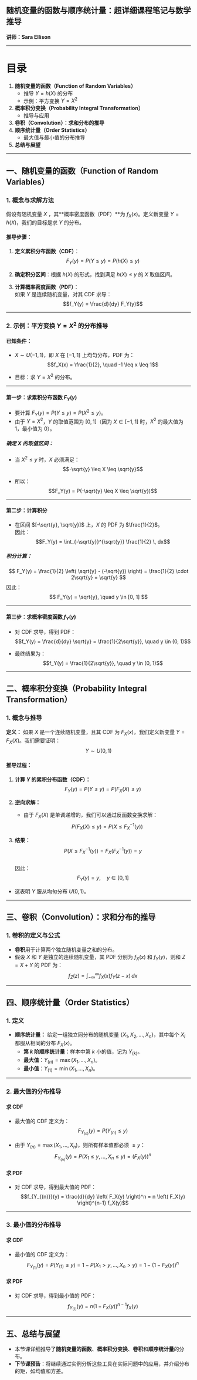 ## **随机变量的函数与顺序统计量：超详细课程笔记与数学推导**  
**讲师：Sara Ellison**  

---

# 目录  
1. **随机变量的函数（Function of Random Variables）**  
   - 推导 $Y = h(X)$ 的分布  
   - 示例：平方变换 $Y = X^2$  
2. **概率积分变换（Probability Integral Transformation）**  
   - 推导与应用  
3. **卷积（Convolution）：求和分布的推导**  
4. **顺序统计量（Order Statistics）**  
   - 最大值与最小值的分布推导  
5. **总结与展望**  

---

## 一、随机变量的函数（Function of Random Variables）  
### **1. 概念与求解方法**  
假设有随机变量 $X$ ，其**概率密度函数（PDF）**为 $f_X(x)$。定义新变量 $Y = h(X)$，我们的目标是求 $Y$ 的分布。

#### **推导步骤：**  
1. **定义累积分布函数（CDF）**：  
   $$F_Y(y) = P(Y \leq y) = P(h(X) \leq y)$$  

2. **确定积分区间**：根据 $h(X)$ 的形式，找到满足 $h(X) \leq y$ 的 $X$ 取值区间。  

3. **计算概率密度函数（PDF）**：  
   如果 $Y$ 是连续随机变量，对其 CDF 求导：  
   $$f_Y(y) = \frac{d}{dy} F_Y(y)$$  

---

### **2. 示例：平方变换 $Y = X^2$ 的分布推导**  
#### **已知条件：**  
- $X \sim U(-1, 1)$，即 $X$ 在 $[-1, 1]$ 上均匀分布，PDF 为：  
  $$f_X(x) = \frac{1}{2}, \quad -1 \leq x \leq 1$$  

- 目标：求 $Y = X^2$ 的分布。

---

#### **第一步：求累积分布函数 $F_Y(y)$**  
- 要计算 $F_Y(y) = P(Y \leq y) = P(X^2 \leq y)$。  
- 由于 $Y = X^2$，$Y$ 的取值范围为 $[0, 1]$（因为 $X \in [-1, 1]$ 时，$X^2$ 的最大值为 1，最小值为 0）。  

##### **确定 $X$ 的取值区间：**  
- 当 $X^2 \leq y$ 时，$X$ 必须满足：  
  $$-\sqrt{y} \leq X \leq \sqrt{y}$$  

- 所以：  
  $$F_Y(y) = P(-\sqrt{y} \leq X \leq \sqrt{y})$$  

---

#### **第二步：计算积分**  
- 在区间 $[-\sqrt{y}, \sqrt{y}]$ 上，$X$ 的 PDF 为 $\frac{1}{2}$。  
  因此：  
  $$F_Y(y) = \int_{-\sqrt{y}}^{\sqrt{y}} \frac{1}{2} \, dx$$  

##### **积分计算：**  
$$
F_Y(y) = \frac{1}{2} \left( \sqrt{y} - (-\sqrt{y}) \right) = \frac{1}{2} \cdot 2\sqrt{y} = \sqrt{y}
$$
因此：  
$$
F_Y(y) = \sqrt{y}, \quad y \in [0, 1]
$$

---

#### **第三步：求概率密度函数 $f_Y(y)$**  
- 对 CDF 求导，得到 PDF：  
  $$f_Y(y) = \frac{d}{dy} \sqrt{y} = \frac{1}{2\sqrt{y}}, \quad y \in (0, 1)$$  

- 最终结果为：  
  $$f_Y(y) = \frac{1}{2\sqrt{y}}, \quad y \in (0, 1)$$  

---

## 二、概率积分变换（Probability Integral Transformation）  
### **1. 概念与推导**  
**定义：** 如果 $X$ 是一个连续随机变量，且其 CDF 为 $F_X(x)$，我们定义新变量 $Y = F_X(X)$。我们需要证明：  
$$Y \sim U(0, 1)$$  

#### **推导过程：**  
1. **计算 $Y$ 的累积分布函数（CDF）：**  
   $$F_Y(y) = P(Y \leq y) = P(F_X(X) \leq y)$$  

2. **逆向求解：**  
   - 由于 $F_X(X)$ 是单调递增的，我们可以通过反函数变换求解：  
     $$P(F_X(X) \leq y) = P(X \leq F_X^{-1}(y))$$  

3. **结果：**  
   $$P(X \leq F_X^{-1}(y)) = F_X(F_X^{-1}(y)) = y$$  
   因此：  
   $$F_Y(y) = y, \quad y \in [0, 1]$$  

- 这表明 $Y$ 服从均匀分布 $U(0, 1)$。

---

## 三、卷积（Convolution）：求和分布的推导  
### **1. 卷积的定义与公式**  
- **卷积**用于计算两个独立随机变量之和的分布。  
- 假设 $X$ 和 $Y$ 是独立的连续随机变量，其 PDF 分别为 $f_X(x)$ 和 $f_Y(y)$，则和 $Z = X + Y$ 的 PDF 为：  
  $$f_Z(z) = \int_{-\infty}^{\infty} f_X(x) f_Y(z - x) \, dx$$  

---

## 四、顺序统计量（Order Statistics）  
### **1. 定义**  
- **顺序统计量：** 给定一组独立同分布的随机变量 $\{X_1, X_2, \dots, X_n\}$，其中每个 $X_i$ 都服从相同的分布 $F_X(x)$。  
  - **第 $k$ 阶顺序统计量**：样本中第 $k$ 小的值，记为 $Y_{(k)}$。  
  - **最大值**：$Y_{(n)} = \max(X_1, \dots, X_n)$。  
  - **最小值**：$Y_{(1)} = \min(X_1, \dots, X_n)$。

---

### **2. 最大值的分布推导**  
#### **求 CDF**  
- 最大值的 CDF 定义为：  
  $$F_{Y_{(n)}}(y) = P(Y_{(n)} \leq y)$$  

- 由于 $Y_{(n)} = \max(X_1, \dots, X_n)$，则所有样本值都必须 $\leq y$：  
  $$F_{Y_{(n)}}(y) = P(X_1 \leq y, \dots, X_n \leq y) = \left( F_X(y) \right)^n$$  

#### **求 PDF**  
- 对 CDF 求导，得到最大值的 PDF：  
  $$f_{Y_{(n)}}(y) = \frac{d}{dy} \left( F_X(y) \right)^n = n \left( F_X(y) \right)^{n-1} f_X(y)$$  

---

### **3. 最小值的分布推导**  
#### **求 CDF**  
- 最小值的 CDF 定义为：  
  $$F_{Y_{(1)}}(y) = P(Y_{(1)} \leq y) = 1 - P(X_1 > y, \dots, X_n > y) = 1 - \left( 1 - F_X(y) \right)^n$$  

#### **求 PDF**  
- 对 CDF 求导，得到最小值的 PDF：  
  $$f_{Y_{(1)}}(y) = n \left( 1 - F_X(y) \right)^{n-1} f_X(y)$$  

---

## 五、总结与展望  
- 本节课详细推导了**随机变量的函数**、**概率积分变换**、**卷积**和**顺序统计量**的分布。  
- **下节课预告**：将继续通过实例分析这些工具在实际问题中的应用，并介绍分布的矩，如均值和方差。